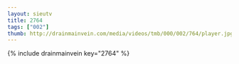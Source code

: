 ```yaml
--- 
layout: sieutv
title: 2764
tags: ["002"]
thumb: http://drainmainvein.com/media/videos/tmb/000/002/764/player.jpg
---
```

{% include drainmainvein key="2764" %} 
